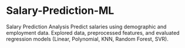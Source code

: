# Salary-Prediction-ML
Salary Prediction Analysis Predict salaries using demographic and employment data. Explored data, preprocessed features, and evaluated regression models (Linear, Polynomial, KNN, Random Forest, SVR). 
